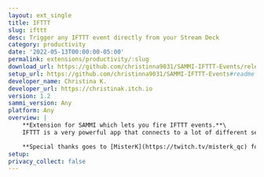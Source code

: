 ```yaml
---
layout: ext_single
title: IFTTT
slug: ifttt
desc: Trigger any IFTTT event directly from your Stream Deck
category: productivity
date: '2022-05-13T00:00:00-05:00'
permalink: extensions/productivity/:slug
download_url: https://github.com/christinna9031/SAMMI-IFTTT-Events/releases
setup_url: https://github.com/christinna9031/SAMMI-IFTTT-Events#readme
developer_name: Christina K.
developer_url: https://christinak.itch.io
version: 1.2
sammi_version: Any
platform: Any
overview: |
    **Extension for SAMMI which lets you fire IFTTT events.**\
    IFTTT is a very powerful app that connects to a lot of different services, such as your phone apps, smart devices, email, social media etc. Full list can be found at [https://ifttt.com/services](https://ifttt.com/services). You can create 5 applets for free.

    **Special thanks goes to [MisterK](https://twitch.tv/misterk_qc) for migrating the extension to SAMMI.** 
setup:
privacy_collect: false
---
```

